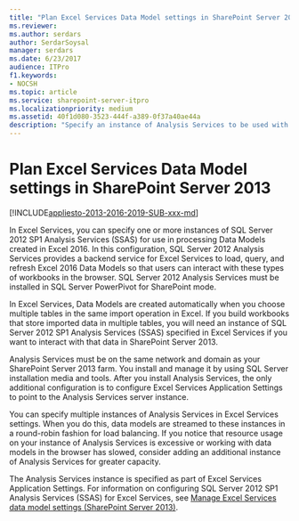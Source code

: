 ```yaml
---
title: "Plan Excel Services Data Model settings in SharePoint Server 2013"
ms.reviewer: 
ms.author: serdars
author: SerdarSoysal
manager: serdars
ms.date: 6/23/2017
audience: ITPro
f1.keywords:
- NOCSH
ms.topic: article
ms.service: sharepoint-server-itpro
ms.localizationpriority: medium
ms.assetid: 40f1d080-3523-444f-a389-0f37a40ae44a
description: "Specify an instance of Analysis Services to be used with interactive data models in Excel Services."
---
```


# Plan Excel Services Data Model settings in SharePoint Server 2013

[!INCLUDE[appliesto-2013-2016-2019-SUB-xxx-md](../includes/appliesto-2013-2016-2019-SUB-xxx-md.md)] 
  
In Excel Services, you can specify one or more instances of SQL Server 2012 SP1 Analysis Services (SSAS) for use in processing Data Models created in Excel 2016. In this configuration, SQL Server 2012 Analysis Services provides a backend service for Excel Services to load, query, and refresh Excel 2016 Data Models so that users can interact with these types of workbooks in the browser. SQL Server 2012 Analysis Services must be installed in SQL Server PowerPivot for SharePoint mode.
  
In Excel Services, Data Models are created automatically when you choose multiple tables in the same import operation in Excel. If you build workbooks that store imported data in multiple tables, you will need an instance of SQL Server 2012 SP1 Analysis Services (SSAS) specified in Excel Services if you want to interact with that data in SharePoint Server 2013.
  
Analysis Services must be on the same network and domain as your SharePoint Server 2013 farm. You install and manage it by using SQL Server installation media and tools. After you install Analysis Services, the only additional configuration is to configure Excel Services Application Settings to point to the Analysis Services server instance.
  
You can specify multiple instances of Analysis Services in Excel Services settings. When you do this, data models are streamed to these instances in a round-robin fashion for load balancing. If you notice that resource usage on your instance of Analysis Services is excessive or working with data models in the browser has slowed, consider adding an additional instance of Analysis Services for greater capacity.
  
The Analysis Services instance is specified as part of Excel Services Application Settings. For information on configuring SQL Server 2012 SP1 Analysis Services (SSAS) for Excel Services, see [Manage Excel Services data model settings (SharePoint Server 2013)](manage-excel-services-data-model-settings.md).
  

